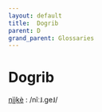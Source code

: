 ```yaml
---
layout: default
title:  Dogrib
parent: D
grand_parent: Glossaries
---
```


# Dogrib


[nı̨̀ı̨̀kè](https://en.wiktionary.org/wiki/?curid=8218405)
: /nĩː˩.ɡe˩/

